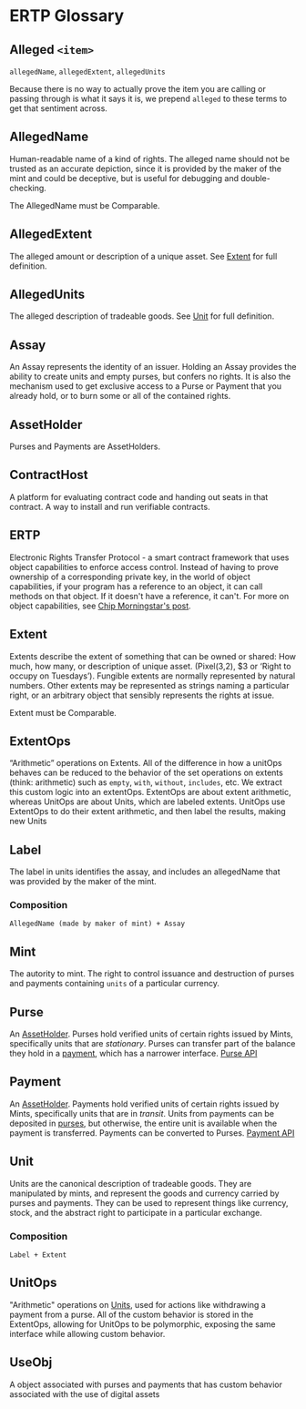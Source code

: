 # ERTP Glossary

## Alleged `<item>`
`allegedName`, `allegedExtent`, `allegedUnits`

Because there is no way to actually prove the item you are calling or passing through is what it says it is, we prepend `alleged` to these terms to get that sentiment across.

## AllegedName
Human-readable name of a kind of rights. The alleged name should
not be trusted as an accurate depiction, since it is provided by
the maker of the mint and could be deceptive, but is useful for debugging and double-checking.

The AllegedName must be Comparable.

## AllegedExtent
The alleged amount or description of a unique asset. See [Extent](#extent) for full definition.

## AllegedUnits
The alleged description of tradeable goods. See [Unit](#unit) for full definition.

## Assay
An Assay represents the identity of an issuer. Holding an Assay provides the ability to create units and empty purses, but confers no rights. It is also the mechanism used to get exclusive access to a Purse or Payment that you already hold, or to burn some or all of the contained rights.

## AssetHolder
Purses and Payments are AssetHolders.

## ContractHost
A platform for evaluating contract code and handing out seats in that contract. A way to install and run verifiable contracts.

## ERTP
Electronic Rights Transfer Protocol - a smart contract framework that uses object capabilities to enforce access control. Instead of having to prove ownership of a corresponding private key, in the world of object capabilities, if your program has a reference to an object, it can call methods on that object. If it doesn't have a reference, it can't. For more on object capabilities, see [Chip Morningstar's post](http://habitatchronicles.com/2017/05/what-are-capabilities/).

## Extent
Extents describe the extent of something that can be owned or shared: How much, how many, or description of unique asset. (Pixel(3,2), $3 or ‘Right to occupy on Tuesdays’). Fungible extents are normally represented by natural numbers. Other extents may be represented as strings naming a particular right, or an arbitrary object that sensibly represents the rights at issue.

Extent must be Comparable.

## ExtentOps
“Arithmetic” operations on Extents. All of the difference in how a unitOps behaves can be reduced to the behavior of the set operations on extents (think: arithmetic) such as `empty`, `with`, `without`, `includes`, etc. We extract this custom logic into an extentOps. ExtentOps are about extent arithmetic, whereas UnitOps are about Units, which are labeled extents. UnitOps use ExtentOps to do their extent arithmetic, and then label the results, making new Units

## Label
The label in units identifies the assay, and includes an allegedName that was provided by the maker of the mint.

### Composition
`AllegedName (made by maker of mint) + Assay`

## Mint
The autority to mint. The right to control issuance and destruction of purses and payments containing `units` of a particular currency.

## Purse
An [AssetHolder](#assetholder). Purses hold verified units of certain rights issued by Mints, specifically units that are _stationary_. Purses can transfer part of the balance they hold in a [payment](#payment), which has a narrower interface. [Purse API](/ertp/api/mint.html#purse)

## Payment
An [AssetHolder](#assetholder). Payments hold verified units of certain rights issued by Mints, specifically units that are in _transit_. Units from payments can be deposited in [purses](#purse), but otherwise, the entire unit is available when the payment is transferred. Payments can be converted to Purses. [Payment API](/ertp/api/mint.html#payment)

## Unit
Units are the canonical description of tradeable goods. They are manipulated by mints, and represent the goods and currency carried by purses and payments. They can be used to represent things like currency, stock, and the abstract right to participate in a particular exchange.

### Composition
`Label + Extent`

## UnitOps
 "Arithmetic" operations on [Units](#unit), used for actions like withdrawing a payment from a purse. All of the custom behavior is stored in the ExtentOps, allowing for UnitOps to be polymorphic, exposing the same interface while allowing custom behavior.

## UseObj
A object associated with purses and payments that has custom behavior associated with the use of digital assets
